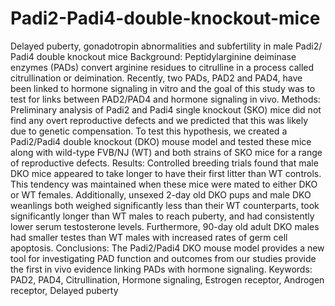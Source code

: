 # Padi2-Padi4-double-knockout-mice
Delayed puberty, gonadotropin abnormalities and subfertility in male Padi2/ Padi4 double knockout mice
Background: Peptidylarginine deiminase enzymes (PADs) convert arginine residues to citrulline in a process called
citrullination or deimination. Recently, two PADs, PAD2 and PAD4, have been linked to hormone signaling in vitro and
the goal of this study was to test for links between PAD2/PAD4 and hormone signaling in vivo.
Methods: Preliminary analysis of Padi2 and Padi4 single knockout (SKO) mice did not find any overt reproductive
defects and we predicted that this was likely due to genetic compensation. To test this hypothesis, we created a
Padi2/Padi4 double knockout (DKO) mouse model and tested these mice along with wild-type FVB/NJ (WT) and both
strains of SKO mice for a range of reproductive defects.
Results: Controlled breeding trials found that male DKO mice appeared to take longer to have their first litter than
WT controls. This tendency was maintained when these mice were mated to either DKO or WT females. Additionally,
unsexed 2-day old DKO pups and male DKO weanlings both weighed significantly less than their WT counterparts,
took significantly longer than WT males to reach puberty, and had consistently lower serum testosterone levels. Furthermore,
90-day old adult DKO males had smaller testes than WT males with increased rates of germ cell apoptosis.
Conclusions: The Padi2/Padi4 DKO mouse model provides a new tool for investigating PAD function and outcomes
from our studies provide the first in vivo evidence linking PADs with hormone signaling.
Keywords: PAD2, PAD4, Citrullination, Hormone signaling, Estrogen receptor, Androgen receptor, Delayed puberty

